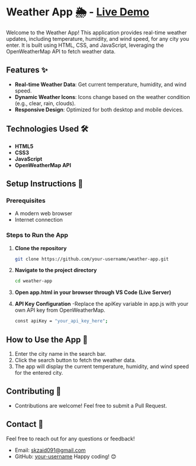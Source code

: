 # Weather App 🌦️ - [Live Demo](https://custom-whether-app.netlify.app/)

Welcome to the Weather App! This application provides real-time weather updates, including temperature, humidity, and wind speed, for any city you enter. It is built using HTML, CSS, and JavaScript, leveraging the OpenWeatherMap API to fetch weather data.


## Features ✨
- **Real-time Weather Data**: Get current temperature, humidity, and wind speed.
- **Dynamic Weather Icons**: Icons change based on the weather condition (e.g., clear, rain, clouds).
- **Responsive Design**: Optimized for both desktop and mobile devices.

## Technologies Used 🛠️
- **HTML5**
- **CSS3**
- **JavaScript**
- **OpenWeatherMap API**

## Setup Instructions 🚀

### Prerequisites
- A modern web browser
- Internet connection

### Steps to Run the App

1. **Clone the repository**
   ```bash
   git clone https://github.com/your-username/weather-app.git

2. **Navigate to the project directory**
   ```bash
   cd weather-app

3. **Open app.html in your browser through VS Code (Live Server)**

4. **API Key Configuration**
   -Replace the apiKey variable in app.js with your own API key from OpenWeatherMap.
   ```bash
   const apiKey = "your_api_key_here";

## How to Use the App 📖
1. Enter the city name in the search bar.
2. Click the search button to fetch the weather data.
3. The app will display the current temperature, humidity, and wind speed for the entered city.

## Contributing 🤝
- Contributions are welcome! Feel free to submit a Pull Request.

## Contact 📧
Feel free to reach out for any questions or feedback!

- Email: skzaid091@gmail.com
- GitHub: [your-username](http://github.com/skzaid091)
  Happy coding! 😊
